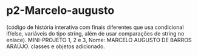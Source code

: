 # p2-Marcelo-augusto
(código de história interativa com finais diferentes que usa condicional if/else, variáveis do tipo string, além de usar comparações de string no enlace).
MINI-PROJETO 1, 2 e 3, Nome: MARCELO AUGUSTO DE BARROS ARAÚJO.
classes e objetos adicionado.
